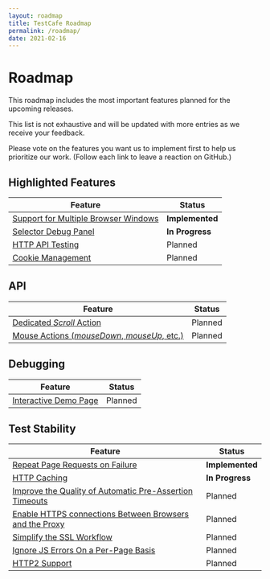 ```yaml
---
layout: roadmap
title: TestCafe Roadmap
permalink: /roadmap/
date: 2021-02-16
---
```

# Roadmap

This roadmap includes the most important features planned for the upcoming releases.

This list is not exhaustive and will be updated with more entries as we receive your feedback.

Please vote on the features you want us to implement first to help us prioritize our work. (Follow each link to leave a reaction on GitHub.)

## Highlighted Features

Feature                                                                                           | Status
------------------------------------------------------------------------------------------------- | -------------------
[Support for Multiple Browser Windows](https://github.com/DevExpress/testcafe/issues/912)          | **Implemented**
[Selector Debug Panel](https://github.com/DevExpress/testcafe/issues/3244)                        | **In Progress**
[HTTP API Testing](https://github.com/DevExpress/testcafe/issues/4288)                            | Planned
[Cookie Management](https://github.com/DevExpress/testcafe/issues/5964)                           | Planned

## API

Feature                                                                                           | Status
------------------------------------------------------------------------------------------------- | -------------------
[Dedicated *Scroll* Action](https://github.com/DevExpress/testcafe/issues/5965)                   | Planned
[Mouse Actions (*mouseDown*, *mouseUp*, etc.)](https://github.com/DevExpress/testcafe/issues/6039)| Planned

## Debugging

Feature                                                                                           | Status
------------------------------------------------------------------------------------------------- | -------------------
[Interactive Demo Page](https://github.com/DevExpress/testcafe/issues/5966)                     | Planned

## Test Stability

Feature                                                                                           | Status
------------------------------------------------------------------------------------------------- | -------------------
[Repeat Page Requests on Failure](https://github.com/DevExpress/testcafe/pull/5738)     | **Implemented**
[HTTP Caching](https://github.com/DevExpress/testcafe-hammerhead/issues/863)                      | **In Progress**
[Improve the Quality of Automatic Pre-Assertion Timeouts](https://github.com/DevExpress/testcafe/issues/5967)    | Planned
[Enable HTTPS connections Between Browsers and the Proxy](https://github.com/DevExpress/testcafe/issues/5974)| Planned
[Simplify the SSL Workflow](https://github.com/DevExpress/testcafe/issues/5973)              | Planned
[Ignore JS Errors On a Per-Page Basis](https://github.com/DevExpress/testcafe/issues/2775)              | Planned
[HTTP2 Support](https://github.com/DevExpress/testcafe-hammerhead/issues/1960)                    | Planned
